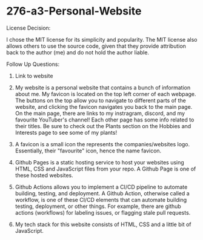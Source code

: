 # 276-a3-Personal-Website
License Decision:

I chose the MIT license for its simplicity and popularity. The MIT license also allows others to use the source code, 
given that they provide attribution back to the author (me) and do not hold the author liable.

Follow Up Questions:

1. Link to website

2. My website is a personal website that contains a bunch of information about me. My favicon is located on the top left corner of each webpage.
The buttons on the top allow you to navigate to different parts of the website, and clicking the favicon navigates you back to the main page.
On the main page, there are links to my instragram, discord, and my favourite YouTuber's channel! Each other page has some info related to their titles.
Be sure to check out the Plants section on the Hobbies and Interests page to see some of my plants!

3. A favicon is a small icon the represents the companies/websites logo. Essentially, their "favourite" icon, hence the name favicon.

4. Github Pages is a static hosting service to host your websites using HTML, CSS and JavaScript files from your repo. A Github Page is one of these hosted websites.

5. Github Actions allows you to implement a CI/CD pipeline to automate building, testing, and deployment. A Github Action, otherwise called a workflow, is one of these CI/CD elements that can automate building
testing, deployment, or other things. For example, there are github actions (workflows) for labeling issues, or flagging stale pull requests.

6. My tech stack for this website consists of HTML, CSS and a little bit of JavaScript.